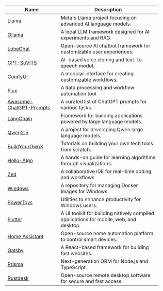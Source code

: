 | Name                       | Description |
|----------------------------|-------------|
| [Llama](https://github.com/meta-llama/llama3) | Meta's Llama project focusing on advanced AI language models. |
| [Ollama](https://github.com/ollama/ollama) | A local LLM framework designed for AI experiments and RAG. |
| [LobeChat](https://github.com/lobehub/lobe-chat) | Open-source AI chatbot framework for customizable user experiences. |
| [GPT-SoVITS](https://github.com/RVC-Boss/GPT-SoVITS) | AI-based voice cloning and text-to-speech model. |
| [ComfyUI](https://github.com/comfyanonymous/Com...) | A modular interface for creating customizable workflows. |
| [Flux](https://github.com/black-forest-labs/...) | A data processing and workflow automation tool. |
| [Awesome-ChatGPT-Prompts](https://github.com/f/awesome-chatgpt-...) | A curated list of ChatGPT prompts for various tasks. |
| [LangChain](https://github.com/langchain-ai/langc...) | Framework for building applications powered by large language models. |
| [Qwen2.5](https://github.com/QwenLM/Qwen2.5) | A project for developing Qwen large language models. |
| [BuildYourOwnX](https://github.com/codecrafters-io/bu...) | Tutorials on building your own tech tools from scratch. |
| [Hello-Algo](https://github.com/krahets/hello-algo) | A hands-on guide for learning algorithms through visualizations. |
| [Zed](https://github.com/zed-industries/zed) | A collaborative IDE for real-time coding and workflows. |
| [Windows](https://github.com/dockur/windows) | A repository for managing Docker images for Windows. |
| [PowerToys](https://github.com/microsoft/PowerToys) | Utilities to enhance productivity for Windows users. |
| [Flutter](https://github.com/flutter/flutter) | A UI toolkit for building natively compiled applications for mobile, web, and desktop. |
| [Home Assistant](https://github.com/home-assistant/hom...) | Open-source home automation platform to control smart devices. |
| [Gatsby](https://github.com/gatsbyjs/gatsby) | A React-based framework for building fast websites. |
| [Prisma](https://github.com/prisma/prisma) | Next-generation ORM for Node.js and TypeScript. |
| [Rustdesk](https://github.com/rustdesk/rustdesk) | Open-source remote desktop software for secure and fast access. |

